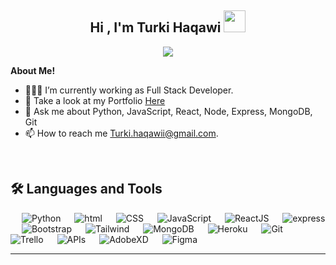 <h2 align="center">Hi , I'm Turki Haqawi <img src="https://media.giphy.com/media/hvRJCLFzcasrR4ia7z/giphy.gif" width="35"></h1>


<p align="center">
  <img src="https://readme-typing-svg.herokuapp.com?lines=Full+Stack+Web+Developer;Software+Engineer;Always%20learning%20new%20things&center=true&width=500&height=50">
</p>


**About Me!**

- 👨🏽‍💻 I’m currently working as Full Stack Developer. 
- 📃 Take a look at my Portfolio [Here](https://turkihaqawi.netlify.app/)
- 💬 Ask me about Python, JavaScript, React, Node, Express, MongoDB, Git
- 📫 How to reach me [Turki.haqawii@gmail.com](mailto:Turki.haqawii@gmail.com).

<br>



## 🛠️ Languages and Tools

<p align="center">  

&emsp;
     <img alt="Python" src="https://img.shields.io/badge/Python-53c1de.svg?logo=Python&logoColor=white">
 &emsp;
     <img alt="html" src="https://img.shields.io/badge/HTML-e65100.svg?logo=HTML5&logoColor=white">
   &emsp;
     <img alt="CSS" src="https://img.shields.io/badge/CSS-0277bd.svg?logo=CSS3&logoColor=white">
  &emsp;
     <img alt="JavaScript" src="https://img.shields.io/badge/JavaScript%20-%23F7DF1E.svg?logo=javascript&logoColor=black">
 &emsp;
    <img alt="ReactJS" src="https://img.shields.io/badge/ReactJS-53c1de.svg?logo=react&logoColor=white"/>
   &emsp;
    <img alt="express" src="https://img.shields.io/badge/Express-f2f2f2.svg?logo=Express&logoColor=black"/>
   &emsp;
    <img alt="Bootstrap" src="https://img.shields.io/badge/Bootstrap-6e10ea.svg?logo=bootstrap&logoColor=white"/>
   &emsp;
    <img alt="Tailwind" src="https://img.shields.io/badge/Tailwind-01b7d6.svg?logo=Tailwind%20CSS&logoColor=white"/>
   &emsp;
    <img alt="MongoDB" src="https://img.shields.io/badge/mongoDB-f2f2f2.svg?logo=mongoDB&logoColor=299f41"/>
   &emsp;
<img alt="Heroku" src="https://img.shields.io/badge/Heroku-564d80.svg?logo=heroku&logoColor=white"/>
  &emsp;
<img alt="Git" src="https://img.shields.io/badge/Git-f4511e.svg?logo=git&logoColor=white"/>
   &emsp;
    <img alt="Trello" src="https://img.shields.io/badge/Trello-007cc5.svg?logo=trello&logoColor=white"/>
 &emsp;
    <img alt="APIs" src="https://img.shields.io/badge/APIs-202020.svg?logo=apis&logoColor=white"/>
 &emsp;
    <img alt="AdobeXD" src="https://img.shields.io/badge/AdobeXD-470137.svg?logo=adobexd&logoColor=FF61F6"/>
 &emsp;
    <img alt="Figma" src="https://img.shields.io/badge/figma-f4511e.svg?logo=figma&logoColor=white"/>

</p>

<hr/>
